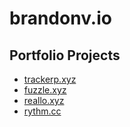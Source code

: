 # brandonv.io

## Portfolio Projects

- [trackerp.xyz](#trackerp)
- [fuzzle.xyz](#fuzzlexyz)
- [reallo.xyz](#realloxyz)
- [rythm.cc](#rythmcc)
